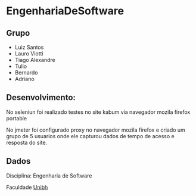# EngenhariaDeSoftware

## Grupo

* Luiz Santos
* Lauro Viotti
* Tiago Alexandre
* Tulio
* Bernardo
* Adriano


## Desenvolvimento:

No seleniun foi realizado testes no site kabum via navegador mozila firefox portable 

No jmeter foi configurado proxy no navegador mozila firefox e criado um grupo de 5 usuarios onde ele capturou dados de tempo de acesso e resposta do site.

## Dados

Disciplina: Engenharia de Software

Faculdade [Unibh](http://www.unibh.br/)
